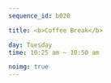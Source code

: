 ```yaml
---
sequence_id: b020

title: <b>Coffee Break</b>

day: Tuesday
time: 10:25 am ~ 10:50 am

noimg: true
---
```

